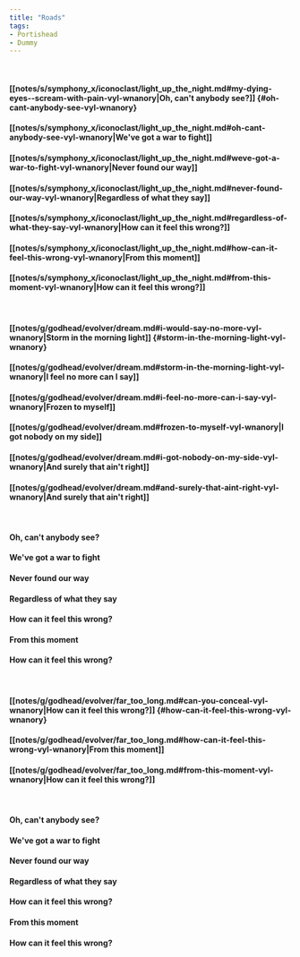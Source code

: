 ```yaml
---
title: "Roads"
tags:
- Portishead
- Dummy
---
```

&nbsp;
#### [[notes/s/symphony_x/iconoclast/light_up_the_night.md#my-dying-eyes--scream-with-pain-vyl-wnanory|Oh, can't anybody see?]] {#oh-cant-anybody-see-vyl-wnanory}
#### [[notes/s/symphony_x/iconoclast/light_up_the_night.md#oh-cant-anybody-see-vyl-wnanory|We've got a war to fight]]
#### [[notes/s/symphony_x/iconoclast/light_up_the_night.md#weve-got-a-war-to-fight-vyl-wnanory|Never found our way]]
#### [[notes/s/symphony_x/iconoclast/light_up_the_night.md#never-found-our-way-vyl-wnanory|Regardless of what they say]]
#### [[notes/s/symphony_x/iconoclast/light_up_the_night.md#regardless-of-what-they-say-vyl-wnanory|How can it feel this wrong?]]
#### [[notes/s/symphony_x/iconoclast/light_up_the_night.md#how-can-it-feel-this-wrong-vyl-wnanory|From this moment]]
#### [[notes/s/symphony_x/iconoclast/light_up_the_night.md#from-this-moment-vyl-wnanory|How can it feel this wrong?]]
&nbsp;
#### [[notes/g/godhead/evolver/dream.md#i-would-say-no-more-vyl-wnanory|Storm in the morning light]] {#storm-in-the-morning-light-vyl-wnanory}
#### [[notes/g/godhead/evolver/dream.md#storm-in-the-morning-light-vyl-wnanory|I feel no more can I say]]
#### [[notes/g/godhead/evolver/dream.md#i-feel-no-more-can-i-say-vyl-wnanory|Frozen to myself]]
#### [[notes/g/godhead/evolver/dream.md#frozen-to-myself-vyl-wnanory|I got nobody on my side]]
#### [[notes/g/godhead/evolver/dream.md#i-got-nobody-on-my-side-vyl-wnanory|And surely that ain't right]]
#### [[notes/g/godhead/evolver/dream.md#and-surely-that-aint-right-vyl-wnanory|And surely that ain't right]]
&nbsp;
#### Oh, can't anybody see?
#### We've got a war to fight
#### Never found our way
#### Regardless of what they say
#### How can it feel this wrong?
#### From this moment
#### How can it feel this wrong?
&nbsp;
#### [[notes/g/godhead/evolver/far_too_long.md#can-you-conceal-vyl-wnanory|How can it feel this wrong?]] {#how-can-it-feel-this-wrong-vyl-wnanory}
#### [[notes/g/godhead/evolver/far_too_long.md#how-can-it-feel-this-wrong-vyl-wnanory|From this moment]]
#### [[notes/g/godhead/evolver/far_too_long.md#from-this-moment-vyl-wnanory|How can it feel this wrong?]]
&nbsp;
#### Oh, can't anybody see?
#### We've got a war to fight
#### Never found our way
#### Regardless of what they say
#### How can it feel this wrong?
#### From this moment
#### How can it feel this wrong?
